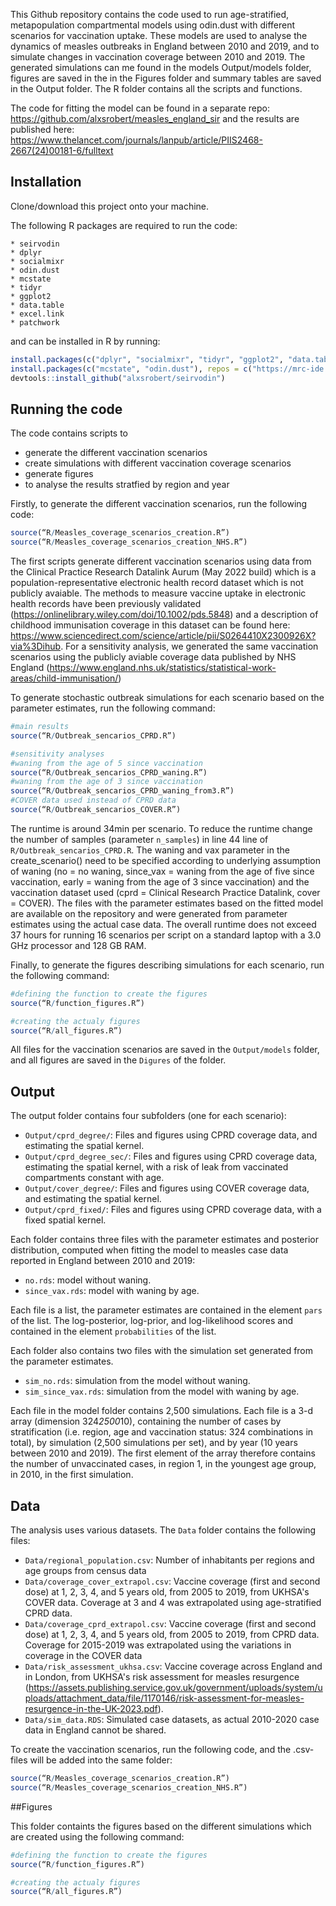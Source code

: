 This Github repository contains the code used to run age-stratified, metapopulation compartmental models using odin.dust with different scenarios for vaccination uptake. These models are used to analyse the dynamics of measles outbreaks in England between 2010 and 2019, and to simulate changes in vaccination coverage between 2010 and 2019. The generated simulations can me found in the models Output/models folder, figures are saved in the in the Figures folder and summary tables are saved in  the Output folder. The R folder contains all the scripts and functions.

The code for fitting the model can be found in a separate repo: https://github.com/alxsrobert/measles_england_sir and the results are published here: https://www.thelancet.com/journals/lanpub/article/PIIS2468-2667(24)00181-6/fulltext

## Installation
Clone/download this project onto your machine.

The following R packages are required to run the code:

```
* seirvodin
* dplyr
* socialmixr
* odin.dust
* mcstate
* tidyr
* ggplot2
* data.table
* excel.link
* patchwork
```
and can be installed in R by running:
```R
install.packages(c("dplyr", "socialmixr", "tidyr", "ggplot2", "data.table", "excel.link", "patchwork"))
install.packages(c("mcstate", "odin.dust"), repos = c("https://mrc-ide.r-universe.dev", "https://cloud.r-project.org"))
devtools::install_github("alxsrobert/seirvodin")
```

## Running the code

The code contains scripts to
* generate the different vaccination scenarios
* create simulations with different vaccination coverage scenarios
* generate figures
* to analyse the results stratfied by region and year



Firstly, to generate the different vaccination scenarios, run the following code:

```R
source(“R/Measles_coverage_scenarios_creation.R”)
source(“R/Measles_coverage_scenarios_creation_NHS.R”)
```
The first scripts generate different vaccination scenarios using data from the Clinical Practice Research Datalink Aurum (May 2022 build) which is a population-representative electronic health record dataset which is not publicly avaiable. The methods to measure vaccine uptake in electronic health records have been previously validated (https://onlinelibrary.wiley.com/doi/10.1002/pds.5848) and a description of childhood immunisation coverage in this dataset can be found here: https://www.sciencedirect.com/science/article/pii/S0264410X2300926X?via%3Dihub.
For a sensitivity analysis, we generated the same vaccination scenarios using the publicly aviable coverage data published by NHS England (https://www.england.nhs.uk/statistics/statistical-work-areas/child-immunisation/)


To generate stochastic outbreak simulations for each scenario based on the parameter estimates, run the following command:
```R
#main results
source(“R/Outbreak_sencarios_CPRD.R”)

#sensitivity analyses
#waning from the age of 5 since vaccination
source(“R/Outbreak_sencarios_CPRD_waning.R”)
#waning from the age of 3 since vaccination
source(“R/Outbreak_sencarios_CPRD_waning_from3.R”)
#COVER data used instead of CPRD data
source(“R/Outbreak_sencarios_COVER.R”)

```
The runtime is around 34min per scenario. To reduce the runtime change the number of samples (parameter `n_samples`) in line 44 line of `R/Outbreak_sencarios_CPRD.R`. The waning and vax parameter in the create_scenario() need to be specified according to underlying assumption of waning (no = no waning, since_vax = waning from the age of five since vaccination, early = waning from the age of 3 since vaccination) and the vaccination dataset used (cprd = Clinical Research Practice Datalink, cover = COVER). The files with the parameter estimates based on the fitted model are available on the repository and were generated from parameter estimates using the actual case data.
The overall runtime does not exceed 37 hours for running 16 scenarios per script on a standard laptop with a 3.0 GHz processor and 128 GB RAM. 

Finally, to generate the figures describing simulations for each scenario, run the following command:
```R
#defining the function to create the figures
source(“R/function_figures.R”)

#creating the actualy figures
source(“R/all_figures.R”)

```
All files for the vaccination scenarios are saved in the `Output/models` folder, and all figures are saved in the `Digures` of the folder.


## Output

The output folder contains four subfolders (one for each scenario):
* `Output/cprd_degree/`: Files and figures using CPRD coverage data, and estimating the spatial kernel.
* `Output/cprd_degree_sec/`: Files and figures using CPRD coverage data, estimating the spatial kernel, with a risk of leak from vaccinated compartments constant with age.
* `Output/cover_degree/`: Files and figures using COVER coverage data, and estimating the spatial kernel.
* `Output/cprd_fixed/`: Files and figures using CPRD coverage data, with a fixed spatial kernel.

Each folder contains three files with the parameter estimates and posterior distribution, computed when fitting the model to measles case data reported in England between 2010 and 2019:
* `no.rds`: model without waning.
* `since_vax.rds`: model with waning by age.


Each file is a list, the parameter estimates are contained in the element `pars` of the list. The log-posterior, log-prior, and log-likelihood scores and contained in the element `probabilities` of the list.

Each folder also contains two files with the simulation set generated from the parameter estimates. 
* `sim_no.rds`: simulation from the model without waning.
* `sim_since_vax.rds`: simulation from the model with waning by age.



Each file in the model folder contains 2,500 simulations. Each file is a 3-d array (dimension 324*2500*10), containing the number of cases by stratification (i.e. region, age and vaccination status: 324 combinations in total), by simulation (2,500 simulations per set), and by year (10 years between 2010 and 2019). The first element of the array therefore contains the number of unvaccinated cases, in region 1, in the youngest age group, in 2010, in the first simulation. 


## Data

The analysis uses various datasets. The `Data` folder contains the following files:
* `Data/regional_population.csv`: Number of inhabitants per regions and age groups from census data
* `Data/coverage_cover_extrapol.csv`: Vaccine coverage (first and second dose) at 1, 2, 3, 4, and 5 years old, from 2005 to 2019, from UKHSA's COVER data. Coverage at 3 and 4 was extrapolated using age-stratified CPRD data.
* `Data/coverage_cprd_extrapol.csv`: Vaccine coverage (first and second dose) at 1, 2, 3, 4, and 5 years old, from 2005 to 2019, from CPRD data. Coverage for 2015-2019 was extrapolated using the variations in coverage in the COVER data
* `Data/risk_assessment_ukhsa.csv`: Vaccine coverage across England and in London, from UKHSA's risk assessment for measles resurgence (https://assets.publishing.service.gov.uk/government/uploads/system/uploads/attachment_data/file/1170146/risk-assessment-for-measles-resurgence-in-the-UK-2023.pdf).
* `Data/sim_data.RDS`: Simulated case datasets, as actual 2010-2020 case data in England cannot be shared. 

To create the vaccination scenarios, run the following code, and the .csv-files will be added into the same folder:
```R
source(“R/Measles_coverage_scenarios_creation.R”)
source(“R/Measles_coverage_scenarios_creation_NHS.R”)
```

##Figures

This folder containts the figures based on the different simulations which are created using the following command:

```R
#defining the function to create the figures
source(“R/function_figures.R”)

#creating the actualy figures
source(“R/all_figures.R”)

```
